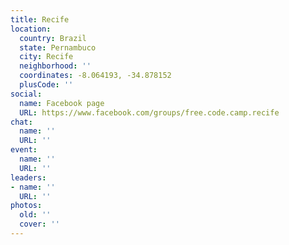 ```yaml
---
title: Recife
location:
  country: Brazil
  state: Pernambuco
  city: Recife
  neighborhood: ''
  coordinates: -8.064193, -34.878152
  plusCode: ''
social:
  name: Facebook page
  URL: https://www.facebook.com/groups/free.code.camp.recife
chat:
  name: ''
  URL: ''
event:
  name: ''
  URL: ''
leaders:
- name: ''
  URL: ''
photos:
  old: ''
  cover: ''
---
```

